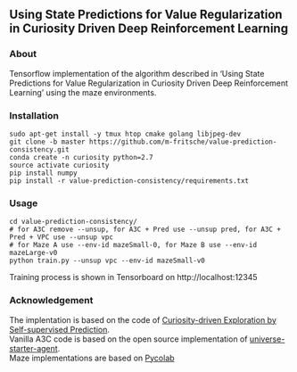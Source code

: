 ## Using State Predictions for Value Regularization in Curiosity Driven Deep Reinforcement Learning ##

### About
Tensorflow implementation of the algorithm described in ‘Using State Predictions for Value Regularization in Curiosity Driven Deep Reinforcement Learning’ using the maze environments.

### Installation
  ```Shell
  sudo apt-get install -y tmux htop cmake golang libjpeg-dev
  git clone -b master https://github.com/m-fritsche/value-prediction-consistency.git
  conda create -n curiosity python=2.7
  source activate curiosity
  pip install numpy
  pip install -r value-prediction-consistency/requirements.txt
  ```

### Usage
  ```Shell
  cd value-prediction-consistency/
  # for A3C remove --unsup, for A3C + Pred use --unsup pred, for A3C + Pred + VPC use --unsup vpc
  # for Maze A use --env-id mazeSmall-0, for Maze B use --env-id mazeLarge-v0
  python train.py --unsup vpc --env-id mazeSmall-v0
  ```
  Training process is shown in Tensorboard on http://localhost:12345

### Acknowledgement
The implentation is based on the code of [Curiosity-driven Exploration by Self-supervised Prediction](https://github.com/pathak22/noreward-rl).  
Vanilla A3C code is based on the open source implementation of [universe-starter-agent](https://github.com/openai/universe-starter-agent).  
Maze implementations are based on [Pycolab](https://github.com/deepmind/pycolab)
